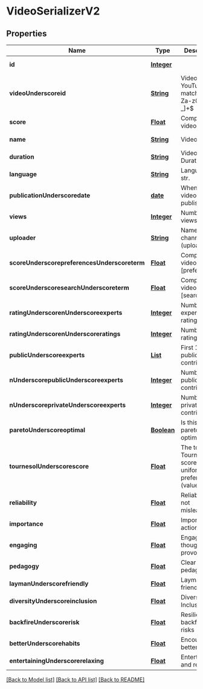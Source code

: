 # VideoSerializerV2
## Properties

Name | Type | Description | Notes
------------ | ------------- | ------------- | -------------
**id** | [**Integer**](integer.md) |  | [default to null]
**videoUnderscoreid** | [**String**](string.md) | Video ID from YouTube URL, matches ^[A-Za-z0-9-_]+$ | [default to null]
**score** | [**Float**](float.md) | Computed video score. | [default to 0.0]
**name** | [**String**](string.md) | Video Title | [default to null]
**duration** | [**String**](string.md) | Video Duration | [default to null]
**language** | [**String**](string.md) | Language as str. | [default to null]
**publicationUnderscoredate** | [**date**](date.md) | When the video was published | [default to null]
**views** | [**Integer**](integer.md) | Number of views | [default to null]
**uploader** | [**String**](string.md) | Name of the channel (uploader) | [default to null]
**scoreUnderscorepreferencesUnderscoreterm** | [**Float**](float.md) | Computed video score [preferences]. | [default to 0.0]
**scoreUnderscoresearchUnderscoreterm** | [**Float**](float.md) | Computed video score [search]. | [default to 0.0]
**ratingUnderscorenUnderscoreexperts** | [**Integer**](integer.md) | Number of experts in ratings | [default to null]
**ratingUnderscorenUnderscoreratings** | [**Integer**](integer.md) | Number of ratings | [default to null]
**publicUnderscoreexperts** | [**List**](UserInformationSerializerNameOnly.md) | First 10 public contributors | [default to null]
**nUnderscorepublicUnderscoreexperts** | [**Integer**](integer.md) | Number of public contributors | [default to null]
**nUnderscoreprivateUnderscoreexperts** | [**Integer**](integer.md) | Number private contributors | [default to null]
**paretoUnderscoreoptimal** | [**Boolean**](boolean.md) | Is this video pareto-optimal? | [default to null]
**tournesolUnderscorescore** | [**Float**](float.md) | The total Tournesol score with uniform preferences (value&#x3D;50.0) | [default to 0.0]
**reliability** | [**Float**](float.md) | Reliable and not misleading | [default to null]
**importance** | [**Float**](float.md) | Important and actionable | [default to null]
**engaging** | [**Float**](float.md) | Engaging and thought-provoking | [default to null]
**pedagogy** | [**Float**](float.md) | Clear and pedagogical | [default to null]
**laymanUnderscorefriendly** | [**Float**](float.md) | Layman-friendly | [default to null]
**diversityUnderscoreinclusion** | [**Float**](float.md) | Diversity and Inclusion | [default to null]
**backfireUnderscorerisk** | [**Float**](float.md) | Resilience to backfiring risks | [default to null]
**betterUnderscorehabits** | [**Float**](float.md) | Encourages better habits | [default to null]
**entertainingUnderscorerelaxing** | [**Float**](float.md) | Entertaining and relaxing | [default to null]

[[Back to Model list]](../README.md#documentation-for-models) [[Back to API list]](../README.md#documentation-for-api-endpoints) [[Back to README]](../README.md)

